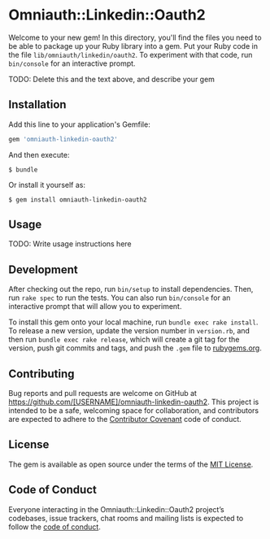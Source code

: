 # Omniauth::Linkedin::Oauth2

Welcome to your new gem! In this directory, you'll find the files you need to be able to package up your Ruby library into a gem. Put your Ruby code in the file `lib/omniauth/linkedin/oauth2`. To experiment with that code, run `bin/console` for an interactive prompt.

TODO: Delete this and the text above, and describe your gem

## Installation

Add this line to your application's Gemfile:

```ruby
gem 'omniauth-linkedin-oauth2'
```

And then execute:

    $ bundle

Or install it yourself as:

    $ gem install omniauth-linkedin-oauth2

## Usage

TODO: Write usage instructions here

## Development

After checking out the repo, run `bin/setup` to install dependencies. Then, run `rake spec` to run the tests. You can also run `bin/console` for an interactive prompt that will allow you to experiment.

To install this gem onto your local machine, run `bundle exec rake install`. To release a new version, update the version number in `version.rb`, and then run `bundle exec rake release`, which will create a git tag for the version, push git commits and tags, and push the `.gem` file to [rubygems.org](https://rubygems.org).

## Contributing

Bug reports and pull requests are welcome on GitHub at https://github.com/[USERNAME]/omniauth-linkedin-oauth2. This project is intended to be a safe, welcoming space for collaboration, and contributors are expected to adhere to the [Contributor Covenant](http://contributor-covenant.org) code of conduct.

## License

The gem is available as open source under the terms of the [MIT License](https://opensource.org/licenses/MIT).

## Code of Conduct

Everyone interacting in the Omniauth::Linkedin::Oauth2 project’s codebases, issue trackers, chat rooms and mailing lists is expected to follow the [code of conduct](https://github.com/[USERNAME]/omniauth-linkedin-oauth2/blob/master/CODE_OF_CONDUCT.md).
